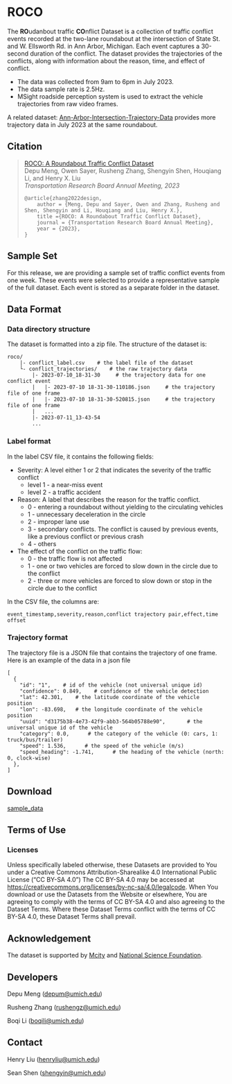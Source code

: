 # ROCO
The **RO**udanbout traffic **CO**nflict Dataset is a collection of traffic conflict events
 recorded at the two-lane roundabout at the intersection of State St. and W. Ellsworth Rd. in Ann Arbor, Michigan.
 Each event captures a 30-second duration of the conflict.
 The dataset provides the trajectories of the conflicts, 
 along with information about the reason, time, and effect of conflict.

- The data was collected from 9am to 6pm in July 2023.
- The data sample rate is 2.5Hz.
- MSight roadside perception system is used to extract the vehicle trajectories from raw video frames.

A related dataset: [Ann-Arbor-Intersection-Trajectory-Data](https://github.com/michigan-traffic-lab/Ann-Arbor-Intersection-Trajectory-Data)
provides more trajectory data in July 2023 at the same roundabout.
## Citation
> [ROCO: A Roundabout Traffic Conflict Dataset](https://arxiv.org/abs/2303.00563)<br />
> Depu Meng, Owen Sayer, Rusheng Zhang, Shengyin Shen, Houqiang Li, and Henry X. Liu<br />
> *Transportation Research Board Annual Meeting, 2023*
> ```
> @article{zhang2022design,
>     author = {Meng, Depu and Sayer, Owen and Zhang, Rusheng and Shen, Shengyin and Li, Houqiang and Liu, Henry X.},
>     title ={ROCO: A Roundabout Traffic Conflict Dataset},
>     journal = {Transportation Research Board Annual Meeting},
>     year = {2023},
> }
> ```

## Sample Set
For this release, we are providing a sample set of traffic conflict events from one week.
These events were selected to provide a representative sample of the full dataset.
Each event is stored as a separate folder in the dataset.

## Data Format
### Data directory structure
The dataset is formatted into a zip file. The structure of the dataset is:
```
roco/
    |- conflict_label.csv    # the label file of the dataset
    └- conflict_trajectories/    # the raw trajectory data
        |- 2023-07-10_18-31-30     # the trajectory data for one conflict event
        |   |- 2023-07-10 18-31-30-110186.json     # the trajectory file of one frame
        |   |- 2023-07-10 18-31-30-520815.json     # the trajectory file of one frame
        |   ...
        |- 2023-07-11_13-43-54
        ...
```

### Label format
In the label CSV file, it contains the following fields:
- Severity: A level either 1 or 2 that indicates the severity of the traffic conflict
    - level 1 - a near-miss event
    - level 2 - a traffic accident
- Reason: A label that describes the reason for the traffic conflict.
    - 0 - entering a roundabout without yielding to the circulating vehicles
    - 1 - unnecessary deceleration in the circle
    - 2 - improper lane use
    - 3 - secondary conflicts. The conflict is caused by previous events, like a previous conflict or previous crash
    - 4 - others
- The effect of the conflict on the traffic flow:
    - 0 - the traffic flow is not affected
    - 1 - one or two vehicles are forced to slow down in the circle due to the conflict
    - 2 - three or more vehicles are forced to slow down or stop in the circle due to the conflict

In the CSV file, the columns are:
```
event_timestamp,severity,reason,conflict trajectory pair,effect,time offset
```

### Trajectory format
The trajectory file is a JSON file that contains the trajectory of one frame.
Here is an example of the data in a json file
```
[
  {
    "id": "1",    # id of the vehicle (not universal unique id)
    "confidence": 0.849,    # confidence of the vehicle detection
    "lat": 42.301,    # the latitude coordinate of the vehicle position
    "lon": -83.698,   # the longitude coordinate of the vehicle position
    "uuid": "d3175b38-4e73-42f9-abb3-564b05788e90",       # the universal unique id of the vehicle
    "category": 0.0,      # the category of the vehicle (0: cars, 1: truck/bus/trailer)
    "speed": 1.536,      # the speed of the vehicle (m/s)
    "speed_heading": -1.741,      # the heading of the vehicle (north: 0, clock-wise)
  },
]
```

## Download
[sample_data](https://sip-aa-data.s3.us-east-2.amazonaws.com/ROCOv2.zip)

## Terms of Use
### Licenses
Unless specifically labeled otherwise, these Datasets are provided to You under a Creative Commons Attribution-Sharealike 4.0 International Public License (“CC BY-SA 4.0”) The CC BY-SA 4.0 may be accessed at https://creativecommons.org/licenses/by-nc-sa/4.0/legalcode. When You download or use the Datasets from the Website or elsewhere, You are agreeing to comply with the terms of CC BY-SA 4.0 and also agreeing to the Dataset Terms. Where these Dataset Terms conflict with the terms of CC BY-SA 4.0, these Dataset Terms shall prevail.

## Acknowledgement
The dataset is supported by [Mcity](https://mcity.umich.edu/) and [National Science Foundation](https://www.nsf.gov/).

## Developers
Depu Meng (depum@umich.edu)

Rusheng Zhang (rushengz@umich.edu)

Boqi Li (boqili@umich.edu)

## Contact
Henry Liu (henryliu@umich.edu)

Sean Shen (shengyin@umich.edu)
